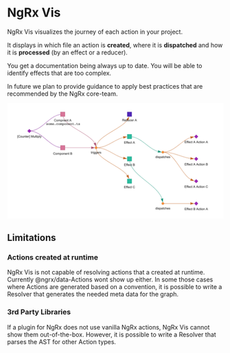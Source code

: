 # NgRx Vis

NgRx Vis visualizes the journey of each action in your project.

It displays in which file an action is **created**, where it is
**dispatched** and how it is **processed** (by an effect or a reducer).

You get a documentation being always up to date.
You will be able to identify effects that are too complex.

In future we plan to provide guidance to apply best practices that are
recommended by the NgRx core-team.

![action-journey](./assets/graphs.png)

## Limitations

### Actions created at runtime

NgRx Vis is not capable of resolving actions that a created at runtime.
Currently @ngrx/data-Actions wont show up either.
In some those cases where Actions are generated based on a convention, it is
possible to write a Resolver that generates the needed meta data for the graph.

### 3rd Party Libraries

If a plugin for NgRx does not use vanilla NgRx actions, NgRx Vis cannot show
them out-of-the-box.
However, it is possible to write a Resolver that parses the AST for other
Action types.
